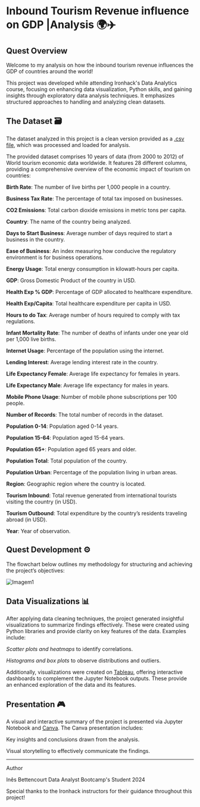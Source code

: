 # Inbound Tourism Revenue influence on GDP |Analysis 🌍✈️

## Quest Overview 

Welcome to my analysis on how the inbound tourism revenue influences the GDP of countries around the world!

This project was developed while attending Ironhack's Data Analytics course, focusing on enhancing data visualization, Python skills, and gaining insights through exploratory data analysis techniques. It emphasizes structured approaches to handling and analyzing clean datasets.

## The Dataset 🗃

The dataset analyzed in this project is a clean version provided as a [.csv file](https://www.kaggle.com/datasets/bhatvikas/world-tourism-economic-data), which was processed and loaded for analysis. 

The provided dataset comprises 10 years of data (from 2000 to 2012) of World tourism economic data worldwide. It features 28 different columns, providing a comprehensive overview of the economic impact of tourism on countries:

**Birth Rate**: The number of live births per 1,000 people in a country.

**Business Tax Rate**: The percentage of total tax imposed on businesses.

**CO2 Emissions**: Total carbon dioxide emissions in metric tons per capita.

**Country**: The name of the country being analyzed.

**Days to Start Business**: Average number of days required to start a business in the country.

**Ease of Business**: An index measuring how conducive the regulatory environment is for business operations.

**Energy Usage**: Total energy consumption in kilowatt-hours per capita.

**GDP**: Gross Domestic Product of the country in USD.

**Health Exp % GDP**: Percentage of GDP allocated to healthcare expenditure.

**Health Exp/Capita**: Total healthcare expenditure per capita in USD.

**Hours to do Tax**: Average number of hours required to comply with tax regulations.

**Infant Mortality Rate**: The number of deaths of infants under one year old per 1,000 live births.

**Internet Usage**: Percentage of the population using the internet.

**Lending Interest**: Average lending interest rate in the country.

**Life Expectancy Female**: Average life expectancy for females in years.

**Life Expectancy Male**: Average life expectancy for males in years.

**Mobile Phone Usage**: Number of mobile phone subscriptions per 100 people.

**Number of Records**: The total number of records in the dataset.

**Population 0-14**: Population aged 0-14 years.

**Population 15-64**: Population aged 15-64 years.

**Population 65+**: Population aged 65 years and older.

**Population Total**: Total population of the country.

**Population Urban**: Percentage of the population living in urban areas.

**Region**: Geographic region where the country is located.

**Tourism Inbound**: Total revenue generated from international tourists visiting the country (in USD).

**Tourism Outbound**: Total expenditure by the country’s residents traveling abroad (in USD).

**Year**: Year of observation.


## Quest Development ⚙

The flowchart below outlines my methodology for structuring and achieving the project’s objectives:

![Imagem1](https://github.com/user-attachments/assets/f4df97f8-bffe-424d-b98c-fa9efb5e29d3)

## Data Visualizations 📊

After applying data cleaning techniques, the project generated insightful visualizations to summarize findings effectively. These were created using Python libraries and provide clarity on key features of the data. Examples include:

*Scatter plots and heatmaps* to identify correlations.

*Histograms and box plots* to observe distributions and outliers.

Additionally, visualizations were created on [Tableau](https://public.tableau.com/app/profile/in.s.bettencourt/viz/GDPvsTourismInboundAnalysisDashboard/Dashboard?publish=yes), offering interactive dashboards to complement the Jupyter Notebook outputs. These provide an enhanced exploration of the data and its features.

## Presentation 🎮

A visual and interactive summary of the project is presented via Jupyter Notebook and [Canva](https://www.canva.com/design/DAGY7hKxYls/yV1xW-itEtFhfpyPvtHpVQ/edit?ui=eyJIIjp7IkEiOnRydWV9fQ). 
The Canva presentation includes:

Key insights and conclusions drawn from the analysis.

Visual storytelling to effectively communicate the findings.

-------------------------------------------------------------------------------------------------------------------------------------------

Author

Inês Bettencourt
Data Analyst Bootcamp's Student 2024

Special thanks to the Ironhack instructors for their guidance throughout this project!
